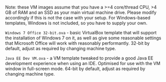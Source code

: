 Note: these VM images assume that you have a >=4 core/thread CPU, >4 GB of RAM and an SSD as your main virtual machine drive. Please modify accordingly if this is not the case with your setup.
For Windows-based templates, Windows is not included, so you have to supply your own. 

`Windows 7 Office 32-bit.ova` - basic VirtualBox template that will support the installation of Windows 7 on it, as well as give some reasonable settings that Microsoft Office will work with reasonably performantly. 
32-bit by default, adjust as required by changing machine type.

`Java EE Dev VM.ova` - a VM template tweaked to provide a good Java EE development experience when using an IDE. Optimised for use with the VM window in full-screen mode.
64-bit by default, adjust as required by changing machine type.
